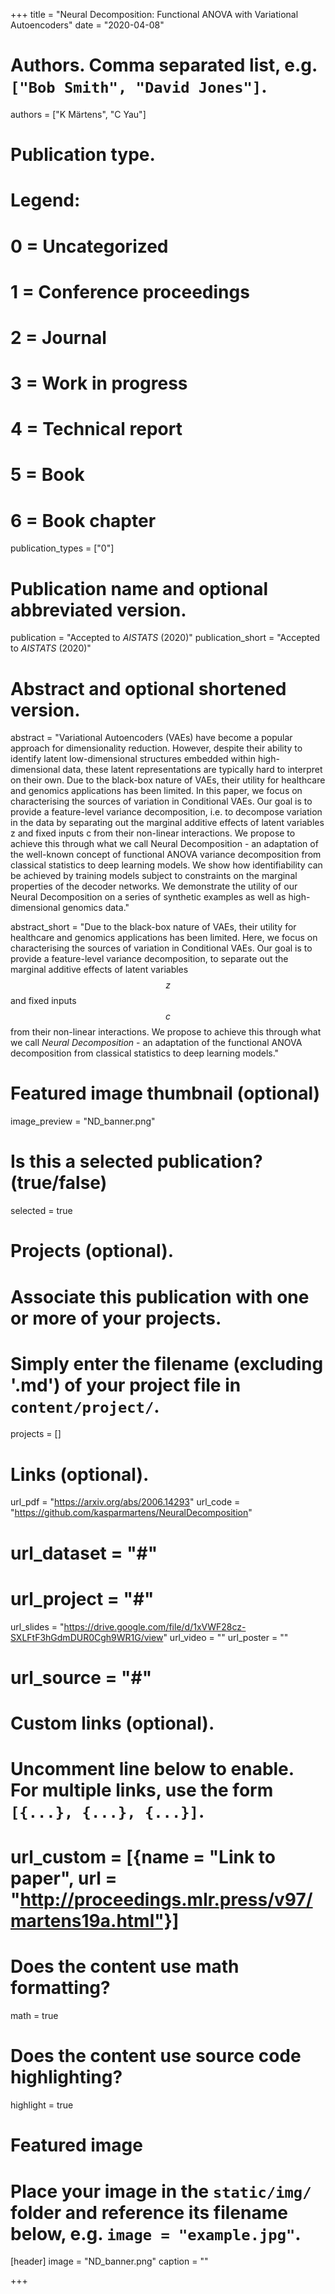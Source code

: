 +++
title = "Neural Decomposition: Functional ANOVA with Variational Autoencoders"
date = "2020-04-08"

# Authors. Comma separated list, e.g. `["Bob Smith", "David Jones"]`.
authors = ["K Märtens", "C Yau"]

# Publication type.
# Legend:
# 0 = Uncategorized
# 1 = Conference proceedings
# 2 = Journal
# 3 = Work in progress
# 4 = Technical report
# 5 = Book
# 6 = Book chapter
publication_types = ["0"]

# Publication name and optional abbreviated version.
publication = "Accepted to *AISTATS* (2020)"
publication_short = "Accepted to *AISTATS* (2020)"

# Abstract and optional shortened version.
abstract = "Variational Autoencoders (VAEs) have become a popular approach for dimensionality reduction. However, despite their ability to identify latent low-dimensional structures embedded within high-dimensional data, these latent representations are typically hard to interpret on their own. Due to the black-box nature of VAEs, their utility for healthcare and genomics applications has been limited. In this paper, we focus on characterising the sources of variation in Conditional VAEs. Our goal is to provide a feature-level variance decomposition, i.e. to decompose variation in the data by separating out the marginal additive effects of latent variables z and fixed inputs c from their non-linear interactions. We propose to achieve this through what we call Neural Decomposition - an adaptation of the well-known concept of functional ANOVA variance decomposition from classical statistics to deep learning models. We show how identifiability can be achieved by training models subject to constraints on the marginal properties of the decoder networks. We demonstrate the utility of our Neural Decomposition on a series of synthetic examples as well as high-dimensional genomics data."

abstract_short = "Due to the black-box nature of VAEs, their utility for healthcare and genomics applications has been limited. Here, we focus on characterising the sources of variation in Conditional VAEs. Our goal is to provide a feature-level variance decomposition, to separate out the marginal additive effects of latent variables $$z$$ and fixed inputs $$c$$ from their non-linear interactions. We propose to achieve this through what we call *Neural Decomposition* - an adaptation of the functional ANOVA decomposition from classical statistics to deep learning models."

# Featured image thumbnail (optional)
image_preview = "ND_banner.png"

# Is this a selected publication? (true/false)
selected = true

# Projects (optional).
#   Associate this publication with one or more of your projects.
#   Simply enter the filename (excluding '.md') of your project file in `content/project/`.
projects = []

# Links (optional).
url_pdf = "https://arxiv.org/abs/2006.14293"
url_code = "https://github.com/kasparmartens/NeuralDecomposition"
# url_dataset = "#"
# url_project = "#"
url_slides = "https://drive.google.com/file/d/1xVWF28cz-SXLFtF3hGdmDUR0Cgh9WR1G/view"
url_video = ""
url_poster = ""
# url_source = "#"

# Custom links (optional).
#   Uncomment line below to enable. For multiple links, use the form `[{...}, {...}, {...}]`.
# url_custom = [{name = "Link to paper", url = "http://proceedings.mlr.press/v97/martens19a.html"}]

# Does the content use math formatting?
math = true

# Does the content use source code highlighting?
highlight = true

# Featured image
# Place your image in the `static/img/` folder and reference its filename below, e.g. `image = "example.jpg"`.
[header]
image = "ND_banner.png"
caption = ""

+++
